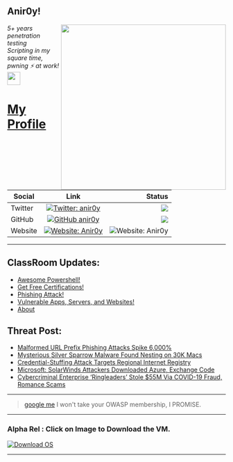 <h2>Anir0y!</h2>
<img align='right' src="https://github-readme-stats.vercel.app/api?username=anir0y&show_icons=true&theme=dark" width="380">
<p><em>5+ years penetration testing<br>
  Scripting in my square time, pwning ⚡ at work!<img src="https://media.giphy.com/media/WUlplcMpOCEmTGBtBW/giphy.gif" width="30"> 
</em></p>



# [My Profile](https://anir0y.in/refer=githubreadme)

| Social   |      Link      | Status|
|----------|:-------------:|--:|
| Twitter |  [![Twitter: anir0y](https://img.shields.io/twitter/follow/anir0y?label=Follow%20me&style=plastic)](https://twitter.com/anir0y)| ![](https://img.shields.io/badge/Status-Online-blue)|
| GitHub |    [![GitHub anir0y](https://img.shields.io/github/followers/anir0y?label=Fork%20me&style=plastic)](https://github.com/anir0y)   | ![](https://img.shields.io/badge/Status-Online-blue)|
| Website |    [![Website: Anir0y](https://img.shields.io/badge/Website-anir0y.in-blue?style=flat-square&logo=google-chrome)](anir0y.in)    |  ![Website: Anir0y](https://img.shields.io/website?down_color=red&down_message=Server%20is%20Dead&style=flat-square&up_color=green&up_message=Online&url=https%3A%2F%2Fanir0y.in) |

---

## ClassRoom Updates:

<!-- BLOG-POST-LIST:START -->
- [Awesome Powershell!](https://classroom.anir0y.in/post/ref-powershell/)
- [Get Free Certifications!](https://classroom.anir0y.in/post/blog4/)
- [Phishing Attack!](https://classroom.anir0y.in/post/blog2/)
- [Vulnerable Apps, Servers, and Websites!](https://classroom.anir0y.in/post/blog1/)
- [About](https://classroom.anir0y.in/about/)
<!-- BLOG-POST-LIST:END -->

## Threat Post:

<!-- THREAT:START -->
- [Malformed URL Prefix Phishing Attacks Spike 6,000%](https://threatpost.com/malformed-url-prefix-phishing-attacks-spike-6000/164132/)
- [Mysterious Silver Sparrow Malware Found Nesting on 30K Macs](https://threatpost.com/silver-sparrow-malware-30k-macs/164121/)
- [Credential-Stuffing Attack Targets Regional Internet Registry](https://threatpost.com/credential-stuffing-attack-ripe-ncc/164109/)
- [Microsoft: SolarWinds Attackers Downloaded Azure, Exchange Code](https://threatpost.com/microsoft-solarwinds-azure-exchange-code/164104/)
- [Cybercriminal Enterprise ‘Ringleaders’ Stole $55M Via COVID-19 Fraud, Romance Scams](https://threatpost.com/cybercriminal-enterprise-ringleaders-stole-55m-via-covid-19-fraud-romance-scams/164086/)
<!-- THREAT:END -->
---


> [google me](https://google.com/search?q=@anir0y) I won't take your OWASP membership, I PROMISE. 

---
### Alpha Rel : Click on Image to Download the VM.
[![Download OS](https://i.imgur.com/4RUjCIA.png)](https://sourceforge.net/projects/classroom-os/files/latest/download)

---

